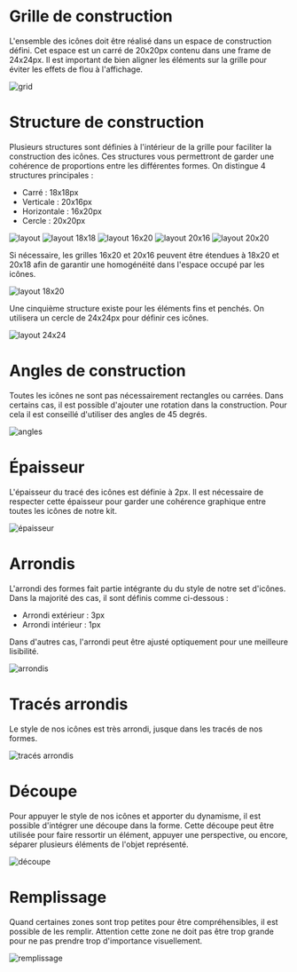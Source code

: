 # Grille de construction
L'ensemble des icônes doit être réalisé dans un espace de construction défini. Cet espace est un carré de 20x20px contenu dans une frame de 24x24px. Il est important de bien aligner les éléments sur la grille pour éviter les effets de flou à l'affichage.

![grid](guidelines/visual-identity/iconography/images/grid.png)

# Structure de construction

Plusieurs structures sont définies à l'intérieur de la grille pour faciliter la construction des icônes. Ces structures vous permettront de garder une cohérence de proportions entre les différentes formes.
On distingue 4 structures principales :
- Carré : 18x18px
- Verticale : 20x16px
- Horizontale : 16x20px
- Cercle : 20x20px

![layout](guidelines/visual-identity/iconography/images/layout.png)
![layout 18x18](guidelines/visual-identity/iconography/images/layout18x18.png)
![layout 16x20](guidelines/visual-identity/iconography/images/layout16x20.png)
![layout 20x16](guidelines/visual-identity/iconography/images/layout20x16.png)
![layout 20x20](guidelines/visual-identity/iconography/images/layout20x20.png)

Si nécessaire, les grilles 16x20 et 20x16 peuvent être étendues à 18x20 et 20x18 afin de garantir une homogénéité dans l'espace occupé par les icônes.

![layout 18x20](guidelines/visual-identity/iconography/images/layout18x20.png)

Une cinquième structure existe pour les éléments fins et penchés. On utilisera un cercle de 24x24px pour définir ces icônes.

![layout 24x24](guidelines/visual-identity/iconography/images/layout24x24.png)

# Angles de construction

Toutes les icônes ne sont pas nécessairement rectangles ou carrées. Dans certains cas, il est possible d'ajouter une rotation dans la construction. Pour cela il est conseillé d'utiliser des angles de 45 degrés.

![angles](guidelines/visual-identity/iconography/images/angles.png)

# Épaisseur

L'épaisseur du tracé des icônes est définie à 2px. Il est nécessaire de respecter cette épaisseur pour garder une cohérence graphique entre toutes les icônes de notre kit.

![épaisseur](guidelines/visual-identity/iconography/images/thickness.png)

# Arrondis

L'arrondi des formes fait partie intégrante du du style de notre set d'icônes. Dans la majorité des cas, il sont définis comme ci-dessous :
- Arrondi extérieur : 3px
- Arrondi intérieur : 1px

Dans d'autres cas, l'arrondi peut être ajusté optiquement pour une meilleure lisibilité.

![arrondis](guidelines/visual-identity/iconography/images/radius.png)

# Tracés arrondis

Le style de nos icônes est très arrondi, jusque dans les tracés de nos formes.

![tracés arrondis](guidelines/visual-identity/iconography/images/round_cap.png)

# Découpe

Pour appuyer le style de nos icônes et apporter du dynamisme, il est possible d'intégrer une découpe dans la forme. Cette découpe peut être utilisée pour faire ressortir un élément, appuyer une perspective, ou encore, séparer plusieurs éléments de l'objet représenté.

![découpe](guidelines/visual-identity/iconography/images/clipping.png)

# Remplissage

Quand certaines zones sont trop petites pour être compréhensibles, il est possible de les remplir. Attention cette zone ne doit pas être trop grande pour ne pas prendre trop d'importance visuellement.

![remplissage](guidelines/visual-identity/iconography/images/filled_parts.png)
